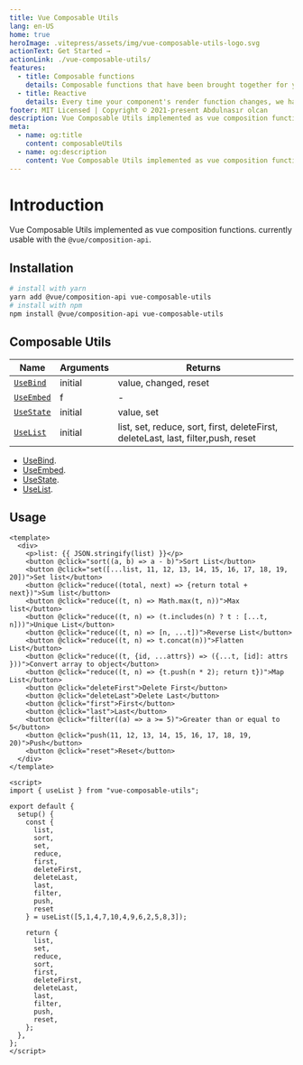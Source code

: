 ```yaml
---
title: Vue Composable Utils
lang: en-US
home: true
heroImage: .vitepress/assets/img/vue-composable-utils-logo.svg
actionText: Get Started →
actionLink: ./vue-composable-utils/
features:
  - title: Composable functions
    details: Composable functions that have been brought together for you to use in all your components.
  - title: Reactive
    details: Every time your component's render function changes, we have the full reactivity system.
footer: MIT Licensed | Copyright © 2021-present Abdulnasır olcan
description: Vue Composable Utils implemented as vue composition functions.
meta:
  - name: og:title
    content: composableUtils
  - name: og:description
    content: Vue Composable Utils implemented as vue composition functions.
---
```


# Introduction

Vue Composable Utils implemented as vue composition functions. currently usable with the `@vue/composition-api`.

## Installation

```bash
# install with yarn
yarn add @vue/composition-api vue-composable-utils
# install with npm
npm install @vue/composition-api vue-composable-utils
```

## Composable Utils

| Name                                                     | Arguments                          | Returns                                                      |
| -------------------------------------------------------- | ---------------------------------- | ------------------------------------------------------------ |
| [`UseBind`](./vue-composable-utils/bind.md)               | initial                            | value, changed, reset                                        |
| [`UseEmbed`](./vue-composable-utils/embed.md)            | f                                  | -                                                            |
| [`UseState`](./vue-composable-utils/state.md)            | initial                            | value, set                                                   |
| [`UseList`](./vue-composable-utils/list.md)              | initial                            | list, set, reduce, sort, first, deleteFirst, deleteLast, last,   filter,push, reset| 


- [UseBind](./vue-composable-utils/bind.md).
- [UseEmbed](./vue-composable-utils/embed.md).
- [UseState](./vue-composable-utils/state.md).
- [UseList](./vue-composable-utils/list.md).

## Usage

```vue
<template>
  <div>
    <p>list: {{ JSON.stringify(list) }}</p>
    <button @click="sort((a, b) => a - b)">Sort List</button>
    <button @click="set([...list, 11, 12, 13, 14, 15, 16, 17, 18, 19, 20])">Set list</button>
    <button @click="reduce((total, next) => {return total + next})">Sum list</button>
    <button @click="reduce((t, n) => Math.max(t, n))">Max list</button>
    <button @click="reduce((t, n) => (t.includes(n) ? t : [...t, n]))">Unique List</button>
    <button @click="reduce((t, n) => [n, ...t])">Reverse List</button>
    <button @click="reduce((t, n) => t.concat(n))">Flatten List</button>
    <button @click="reduce((t, {id, ...attrs}) => ({...t, [id]: attrs }))">Convert array to object</button>
    <button @click="reduce((t, n) => {t.push(n * 2); return t})">Map List</button>
    <button @click="deleteFirst">Delete First</button>
    <button @click="deleteLast">Delete Last</button>
    <button @click="first">First</button>
    <button @click="last">Last</button>
    <button @click="filter((a) => a >= 5)">Greater than or equal to 5</button>
    <button @click="push(11, 12, 13, 14, 15, 16, 17, 18, 19, 20)">Push</button>
    <button @click="reset">Reset</button>
  </div>
</template>

<script>
import { useList } from "vue-composable-utils";

export default {
  setup() {
    const {
      list,
      sort,
      set,
      reduce,
      first,
      deleteFirst,
      deleteLast,
      last,
      filter,
      push,
      reset
    } = useList([5,1,4,7,10,4,9,6,2,5,8,3]);

    return {
      list,
      set,
      reduce,
      sort,
      first,
      deleteFirst,
      deleteLast,
      last,
      filter,
      push,
      reset,
    };
  },
};
</script>
```
<ToggleDarkMode/>
<!-- TODO: DArk mode -->
